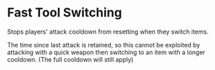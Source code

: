# Fast Tool Switching

Stops players' attack cooldown from resetting when they switch items.

The time since last attack is retained, so this cannot be exploited by attacking with a quick weapon
then switching to an item with a longer cooldown. (The full cooldown will still apply)
